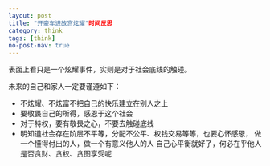 ```yaml
---
layout: post
title: "开豪车进故宫炫耀"时间反思
category: think
tags: [think]
no-post-nav: true
---
```


表面上看只是一个炫耀事件，实则是对于社会底线的触碰。

未来的自己和家人一定要谨遵如下：

- 不炫耀、不炫富不把自己的快乐建立在别人之上
- 要敬畏自己的所得，感恩于这个社会
- 对于特权，要有敬畏之心，不要去触碰底线
- 明知道社会存在阶层不平等，分配不公平、权钱交易等等，也要心怀感恩，
  做一个懂得付出的人，做一个有意义他人的人
  自己心平衡就好了，何必在乎他人是否贪财、贪权、贪图享受呢